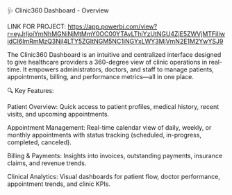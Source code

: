 🩺 Clinic360 Dashboard - Overview

LINK FOR PROJECT:
https://app.powerbi.com/view?r=eyJrIjoiYmNhMGNiNjMtMmY0OC00YTAyLThiYzUtNGU4ZjE5ZWVjMTFiIiwidCI6ImRmMzQ3NjI4LTY5ZGItNGM5NC1iNGYxLWY3MjVmN2E1M2YwYSJ9

The Clinic360 Dashboard is an intuitive and centralized interface designed to give healthcare providers a 360-degree view of clinic operations in real-time. It empowers administrators, doctors, and staff to manage patients, appointments, billing, and performance metrics—all in one place.

🔍 Key Features:

Patient Overview:
Quick access to patient profiles, medical history, recent visits, and upcoming appointments.

Appointment Management:
Real-time calendar view of daily, weekly, or monthly appointments with status tracking (scheduled, in-progress, completed, canceled).

Billing & Payments:
Insights into invoices, outstanding payments, insurance claims, and revenue trends.

Clinical Analytics:
Visual dashboards for patient flow, doctor performance, appointment trends, and clinic KPIs.

